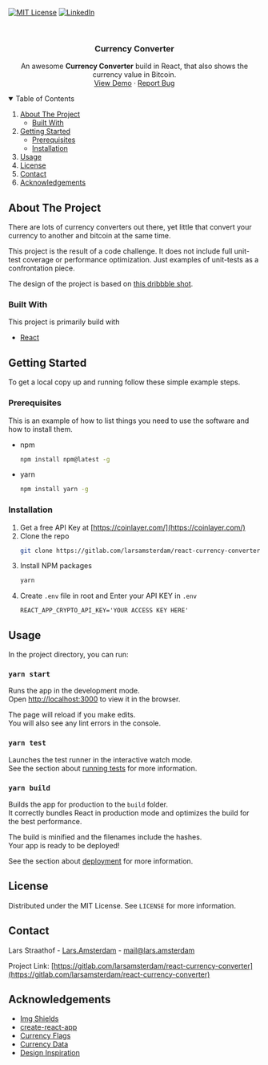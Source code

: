 [![MIT License][license-shield]][license-url]
[![LinkedIn][linkedin-shield]][linkedin-url]

<br />
<p align="center">

  <h3 align="center">Currency Converter</h3>

  <p align="center">
    An awesome <strong>Currency Converter</strong> build in React, that also shows the currency value in Bitcoin.
    <br />
    <a href="https://github.com/othneildrew/Best-README-Template">View Demo</a>
    ·
    <a href="https://gitlab.com/larsamsterdam/react-currency-converter/-/issues">Report Bug</a>
  </p>
</p>



<!-- TABLE OF CONTENTS -->
<details open="open">
  <summary>Table of Contents</summary>
  <ol>
    <li>
      <a href="#about-the-project">About The Project</a>
      <ul>
        <li><a href="#built-with">Built With</a></li>
      </ul>
    </li>
    <li>
      <a href="#getting-started">Getting Started</a>
      <ul>
        <li><a href="#prerequisites">Prerequisites</a></li>
        <li><a href="#installation">Installation</a></li>
      </ul>
    </li>
    <li><a href="#usage">Usage</a></li>
    <li><a href="#license">License</a></li>
    <li><a href="#contact">Contact</a></li>
    <li><a href="#acknowledgements">Acknowledgements</a></li>
  </ol>
</details>



<!-- ABOUT THE PROJECT -->
## About The Project

There are lots of currency converters out there, yet little that convert your currency to another and bitcoin at the same time.

This project is the result of a code challenge. It does not include full unit-test coverage or performance optimization. Just examples of unit-tests as a confrontation piece.

The design of the project is based on [this dribbble shot](https://dribbble.com/shots/6008455-Platora-Ui-Design/attachments/1291353?mode=media).

### Built With

This project is primarily build with
* [React](https://reactjs.org/)



<!-- GETTING STARTED -->
## Getting Started

To get a local copy up and running follow these simple example steps.

### Prerequisites

This is an example of how to list things you need to use the software and how to install them.
* npm
  ```sh
  npm install npm@latest -g
  ```
* yarn
  ```sh
  npm install yarn -g
  ```

### Installation

1. Get a free API Key at [https://coinlayer.com/](https://coinlayer.com/)
2. Clone the repo
   ```sh
   git clone https://gitlab.com/larsamsterdam/react-currency-converter.git
   ```
3. Install NPM packages
   ```sh
   yarn
   ```
4. Create `.env` file in root and Enter your API KEY in `.env`
   ```TEXT
   REACT_APP_CRYPTO_API_KEY='YOUR ACCESS KEY HERE'
   ```



<!-- USAGE EXAMPLES -->
## Usage

In the project directory, you can run:

### `yarn start`

Runs the app in the development mode.\
Open [http://localhost:3000](http://localhost:3000) to view it in the browser.

The page will reload if you make edits.\
You will also see any lint errors in the console.

### `yarn test`

Launches the test runner in the interactive watch mode.\
See the section about [running tests](https://facebook.github.io/create-react-app/docs/running-tests) for more information.

### `yarn build`

Builds the app for production to the `build` folder.\
It correctly bundles React in production mode and optimizes the build for the best performance.

The build is minified and the filenames include the hashes.\
Your app is ready to be deployed!

See the section about [deployment](https://facebook.github.io/create-react-app/docs/deployment) for more information.


<!-- LICENSE -->
## License

Distributed under the MIT License. See `LICENSE` for more information.



<!-- CONTACT -->
## Contact

Lars Straathof - [Lars.Amsterdam](https://lars.amsterdam) - mail@lars.amsterdam

Project Link: [https://gitlab.com/larsamsterdam/react-currency-converter](https://gitlab.com/larsamsterdam/react-currency-converter)



<!-- ACKNOWLEDGEMENTS -->
## Acknowledgements
* [Img Shields](https://shields.io)
* [create-react-app](https://create-react-app.dev/)
* [Currency Flags](https://github.com/transferwise/currency-flags)
* [Currency Data](https://gist.github.com/Fluidbyte/2973986)
* [Design Inspiration](https://dribbble.com/shots/6008455-Platora-Ui-Design/attachments/1291353?mode=media)





<!-- MARKDOWN LINKS & IMAGES -->
<!-- https://www.markdownguide.org/basic-syntax/#reference-style-links -->
[license-shield]: https://img.shields.io/github/license/othneildrew/Best-README-Template.svg?style=for-the-badge
[license-url]: https://gitlab.com/larsamsterdam/react-currency-converter/-/blob/master/LICENSE
[linkedin-shield]: https://img.shields.io/badge/-LinkedIn-black.svg?style=for-the-badge&logo=linkedin&colorB=555
[linkedin-url]: https://www.linkedin.com/in/lars-straathof/